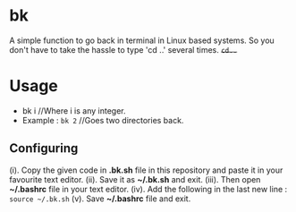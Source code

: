 # bk
 A simple function to go back in terminal in Linux based systems.
 So you don't have to take the hassle to type 'cd ..' several times. ~~``cd..``~~

# Usage
 - bk i  //Where i is any integer.   
 - Example : ``bk 2`` //Goes two directories back.  

## Configuring
  (i). Copy the given code in **.bk.sh** file in this repository and paste it in your favourite text editor. 
  (ii). Save it as **~/.bk.sh** and exit. 
  (iii). Then open **~/.bashrc** file in your text editor. 
  (iv). Add the following in the last new line : ``source ~/.bk.sh`` 
  (v). Save **~/.bashrc** file and exit. 

